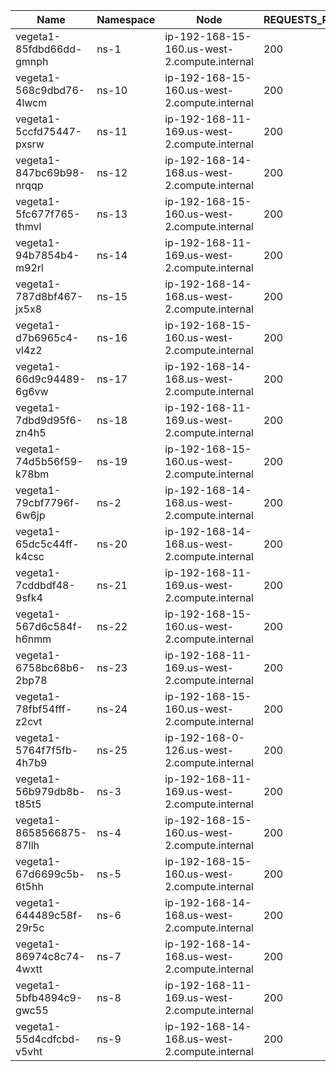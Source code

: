 | Name | Namespace | Node | REQUESTS_PER_SECOND | DURATION | CONNECTIONS | MAX_CONNECTIONS |
|------|-----------|------|---------------------|----------|-------------|-----------------|
| vegeta1-85fdbd66dd-gmnph | ns-1 | ip-192-168-15-160.us-west-2.compute.internal | 200 | 10m | 100 | 100 |
| vegeta1-568c9dbd76-4lwcm | ns-10 | ip-192-168-15-160.us-west-2.compute.internal | 200 | 10m | 100 | 100 |
| vegeta1-5ccfd75447-pxsrw | ns-11 | ip-192-168-11-169.us-west-2.compute.internal | 200 | 10m | 100 | 100 |
| vegeta1-847bc69b98-nrqqp | ns-12 | ip-192-168-14-168.us-west-2.compute.internal | 200 | 10m | 100 | 100 |
| vegeta1-5fc677f765-thmvl | ns-13 | ip-192-168-15-160.us-west-2.compute.internal | 200 | 10m | 100 | 100 |
| vegeta1-94b7854b4-m92rl | ns-14 | ip-192-168-11-169.us-west-2.compute.internal | 200 | 10m | 100 | 100 |
| vegeta1-787d8bf467-jx5x8 | ns-15 | ip-192-168-14-168.us-west-2.compute.internal | 200 | 10m | 100 | 100 |
| vegeta1-d7b6965c4-vl4z2 | ns-16 | ip-192-168-15-160.us-west-2.compute.internal | 200 | 10m | 100 | 100 |
| vegeta1-66d9c94489-6g6vw | ns-17 | ip-192-168-14-168.us-west-2.compute.internal | 200 | 10m | 100 | 100 |
| vegeta1-7dbd9d95f6-zn4h5 | ns-18 | ip-192-168-11-169.us-west-2.compute.internal | 200 | 10m | 100 | 100 |
| vegeta1-74d5b56f59-k78bm | ns-19 | ip-192-168-15-160.us-west-2.compute.internal | 200 | 10m | 100 | 100 |
| vegeta1-79cbf7796f-6w6jp | ns-2 | ip-192-168-14-168.us-west-2.compute.internal | 200 | 10m | 100 | 100 |
| vegeta1-65dc5c44ff-k4csc | ns-20 | ip-192-168-14-168.us-west-2.compute.internal | 200 | 10m | 100 | 100 |
| vegeta1-7cddbdf48-9sfk4 | ns-21 | ip-192-168-11-169.us-west-2.compute.internal | 200 | 10m | 100 | 100 |
| vegeta1-567d6c584f-h6nmm | ns-22 | ip-192-168-15-160.us-west-2.compute.internal | 200 | 10m | 100 | 100 |
| vegeta1-6758bc68b6-2bp78 | ns-23 | ip-192-168-11-169.us-west-2.compute.internal | 200 | 10m | 100 | 100 |
| vegeta1-78fbf54fff-z2cvt | ns-24 | ip-192-168-15-160.us-west-2.compute.internal | 200 | 10m | 100 | 100 |
| vegeta1-5764f7f5fb-4h7b9 | ns-25 | ip-192-168-0-126.us-west-2.compute.internal | 200 | 10m | 100 | 100 |
| vegeta1-56b979db8b-t85t5 | ns-3 | ip-192-168-11-169.us-west-2.compute.internal | 200 | 10m | 100 | 100 |
| vegeta1-8658566875-87llh | ns-4 | ip-192-168-15-160.us-west-2.compute.internal | 200 | 10m | 100 | 100 |
| vegeta1-67d6699c5b-6t5hh | ns-5 | ip-192-168-15-160.us-west-2.compute.internal | 200 | 10m | 100 | 100 |
| vegeta1-644489c58f-29r5c | ns-6 | ip-192-168-14-168.us-west-2.compute.internal | 200 | 10m | 100 | 100 |
| vegeta1-86974c8c74-4wxtt | ns-7 | ip-192-168-14-168.us-west-2.compute.internal | 200 | 10m | 100 | 100 |
| vegeta1-5bfb4894c9-gwc55 | ns-8 | ip-192-168-11-169.us-west-2.compute.internal | 200 | 10m | 100 | 100 |
| vegeta1-55d4cdfcbd-v5vht | ns-9 | ip-192-168-14-168.us-west-2.compute.internal | 200 | 10m | 100 | 100 |
